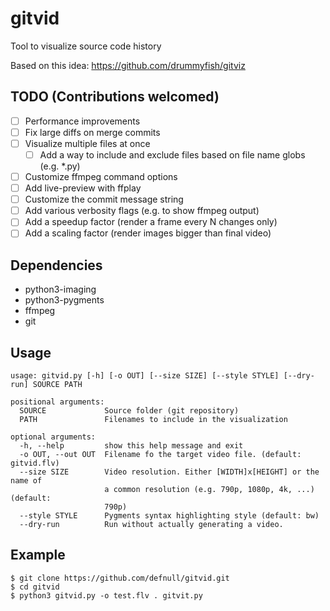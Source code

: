 # gitvid

Tool to visualize source code history

Based on this idea: https://github.com/drummyfish/gitviz 

## TODO (Contributions welcomed)

  - [ ] Performance improvements
  - [ ] Fix large diffs on merge commits
  - [ ] Visualize multiple files at once
    - [ ] Add a way to include and exclude files based on file name globs (e.g. *.py)
  - [ ] Customize ffmpeg command options
  - [ ] Add live-preview with ffplay
  - [ ] Customize the commit message string
  - [ ] Add various verbosity flags (e.g. to show ffmpeg output)
  - [ ] Add a speedup factor (render a frame every N changes only)
  - [ ] Add a scaling factor (render images bigger than final video)

## Dependencies

  * python3-imaging
  * python3-pygments
  * ffmpeg
  * git

## Usage

    usage: gitvid.py [-h] [-o OUT] [--size SIZE] [--style STYLE] [--dry-run] SOURCE PATH

    positional arguments:
      SOURCE             Source folder (git repository)
      PATH               Filenames to include in the visualization

    optional arguments:
      -h, --help         show this help message and exit
      -o OUT, --out OUT  Filename fo the target video file. (default: gitvid.flv)
      --size SIZE        Video resolution. Either [WIDTH]x[HEIGHT] or the name of
                         a common resolution (e.g. 790p, 1080p, 4k, ...) (default:
                         790p)
      --style STYLE      Pygments syntax highlighting style (default: bw)
      --dry-run          Run without actually generating a video.

## Example

    $ git clone https://github.com/defnull/gitvid.git
    $ cd gitvid
    $ python3 gitvid.py -o test.flv . gitvit.py 
